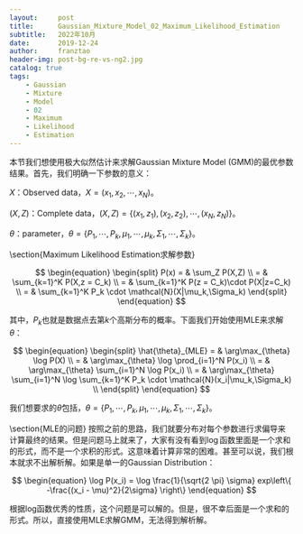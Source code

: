 ```yaml
---
layout:     post
title:      Gaussian_Mixture_Model_02_Maximum_Likelihood_Estimation
subtitle:   2022年10月
date:       2019-12-24
author:     franztao
header-img: post-bg-re-vs-ng2.jpg
catalog: true
tags:
    - Gaussian
    - Mixture
    - Model
    - 02
    - Maximum
    - Likelihood
    - Estimation
---
```


    

本节我们想使用极大似然估计来求解Gaussian Mixture Model (GMM)的最优参数结果。首先，我们明确一下参数的意义：

$X$：Observed data，$X = (x_1, x_2, \cdots, x_N)$。

$(X,Z)$：Complete data，$(X,Z) = \{ (x_1,z_1),(x_2,z_2),\cdots,(x_N,z_N) \}$。

$\theta$：parameter，$\theta=\{ P_1, \cdots, P_k, \mu_1, \cdots, \mu_k,\Sigma_1,\cdots,\Sigma_k \}$。

\section{Maximum Likelihood Estimation求解参数}

$$
\begin{equation}
    \begin{split}
        P(x) 
        = & \sum_Z P(X,Z) \\
        = & \sum_{k=1}^K P(X,z = C_k) \\
        = & \sum_{k=1}^K P(z = C_k)\cdot P(X|z=C_k) \\
        = & \sum_{k=1}^K P_k \cdot \mathcal{N}(X|\mu_k,\Sigma_k)
    \end{split}
\end{equation}
$$

其中，$P_k$也就是数据点去第$k$个高斯分布的概率。下面我们开始使用MLE来求解$\theta$：

$$
\begin{equation}
    \begin{split}
        \hat{\theta}_{MLE} 
        = & \arg\max_{\theta} \log P(X) \\
        = & \arg\max_{\theta} \log \prod_{i=1}^N P(x_i) \\
        = & \arg\max_{\theta}  \sum_{i=1}^N  \log P(x_i) \\
        = & \arg\max_{\theta}  \sum_{i=1}^N  \log \sum_{k=1}^K P_k \cdot \mathcal{N}(x_i|\mu_k,\Sigma_k) \\
    \end{split}
\end{equation}
$$

我们想要求的$\theta$包括，$\theta=\{ P_1, \cdots, P_k, \mu_1, \cdots, \mu_k,\Sigma_1,\cdots,\Sigma_k \}$。

\section{MLE的问题}
按照之前的思路，我们就要分布对每个参数进行求偏导来计算最终的结果。但是问题马上就来了，大家有没有看到$\log$函数里面是一个求和的形式，而不是一个求积的形式。这意味着计算非常的困难。甚至可以说，我们根本就求不出解析解。如果是单一的Gaussian Distribution：

$$
\begin{equation}
    \log P(x_i) = \log \frac{1}{\sqrt{2 \pi} \sigma} exp\left\{ -\frac{(x_i - \mu)^2}{2\sigma} \right\}
\end{equation}
$$

根据log函数优秀的性质，这个问题是可以解的。但是，很不幸后面是一个求和的形式。所以，直接使用MLE求解GMM，无法得到解析解。

